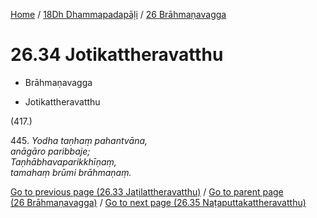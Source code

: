 
[Home](/) / [18Dh Dhammapadapāḷi](...md) / [26 Brāhmaṇavagga](../18Dh/26.md)

# 26.34 Jotikattheravatthu

* Brāhmaṇavagga

* Jotikattheravatthu

(417.)

445\. _Yodha taṇhaṃ pahantvāna,_  
_anāgāro paribbaje;_  
_Taṇhābhavaparikkhīṇaṃ,_  
_tamahaṃ brūmi brāhmaṇaṃ._  


[Go to previous page (26.33 Jaṭilattheravatthu)](26.33.md) / [Go to parent page (26 Brāhmaṇavagga)](../18Dh/26.md) / [Go to next page (26.35 Naṭaputtakattheravatthu)](26.35.md)


